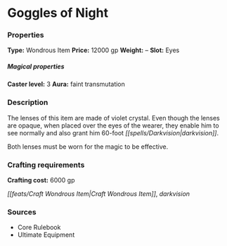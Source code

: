 ﻿---
Title: "Goggles of Night"
Type: "Wondrous Item"
Price: "12000 gp"
Weight: "–"
Slot: "Eyes"
Caster level: "3"
Aura: "faint transmutation"
Description: |
  "The lenses of this item are made of violet crystal. Even though the lenses are opaque, when placed over the eyes of the wearer, they enable him to see normally and also grant him 60-foot darkvision.
  Both lenses must be worn for the magic to be effective."
Crafting cost: "6000 gp"
Sources: "['Core Rulebook', 'Ultimate Equipment']"
---

# Goggles of Night

### Properties

**Type:** Wondrous Item **Price:** 12000 gp **Weight:** – **Slot:** Eyes

##### Magical properties

**Caster level:** 3 **Aura:** faint transmutation

### Description

The lenses of this item are made of violet crystal. Even though the lenses are opaque, when placed over the eyes of the wearer, they enable him to see normally and also grant him 60-foot _[[spells/Darkvision|darkvision]]_.

Both lenses must be worn for the magic to be effective.

### Crafting requirements

**Crafting cost:** 6000 gp

_[[feats/Craft Wondrous Item|Craft Wondrous Item]]_, _darkvision_

### Sources

* Core Rulebook
* Ultimate Equipment